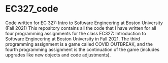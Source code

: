 # EC327_code
Code written for EC 327: Intro to Software Engineering at Boston University (Fall 2021)
This repository contains all the code that I have written for all four programming assignments for the class
EC327: Introduction to Software Engineering at Boston University in Fall 2021. The third programming assignment
is a game called COVID OUTBREAK, and the fourth programming assignment is the continuation of the game (includes
upgrades like new objects and code adjustments).
